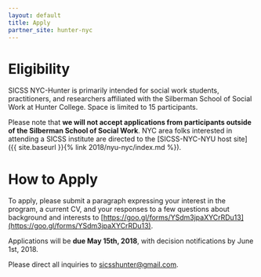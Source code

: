 ```yaml
---
layout: default
title: Apply
partner_site: hunter-nyc
---
```


# Eligibility

SICSS NYC-Hunter is primarily intended for social work students, practitioners, and researchers affiliated with the Silberman School of Social Work at Hunter College. Space is limited to 15 participants. 

Please note that **we will not accept applications from participants outside of the Silberman School of Social Work**. NYC area folks interested in attending a SICSS institute are directed to the [SICSS-NYC-NYU host site]({{ site.baseurl }}{% link 2018/nyu-nyc/index.md %}). 

# How to Apply

To apply, please submit a paragraph expressing your interest in the program, a current CV, and your responses to 
a few questions about background and interests to [https://goo.gl/forms/YSdm3jpaXYCrRDu13](https://goo.gl/forms/YSdm3jpaXYCrRDu13). 

Applications will be **due May 15th, 2018**, with decision notifications by June 1st, 2018.

Please direct all inquiries to [sicsshunter@gmail.com](mailto:sicsshunter@gmail.com).
